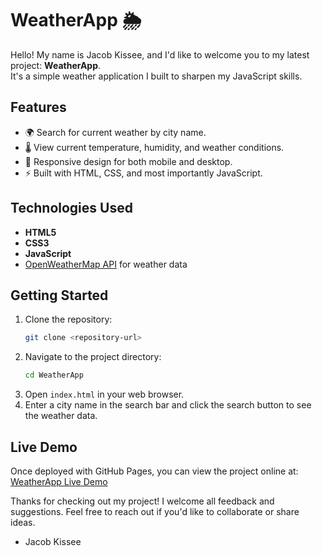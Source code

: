 # WeatherApp 🌦️

Hello! My name is Jacob Kissee, and I'd like to welcome you to my latest project: **WeatherApp**.  
It's a simple weather application I built to sharpen my JavaScript skills.

## Features
- 🌍 Search for current weather by city name.
- 🌡️ View current temperature, humidity, and weather conditions.
- 📱 Responsive design for both mobile and desktop.
- ⚡ Built with HTML, CSS, and most importantly JavaScript.

## Technologies Used
- **HTML5**
- **CSS3**
- **JavaScript**
- [OpenWeatherMap API](https://openweathermap.org/) for weather data

## Getting Started
1. Clone the repository:  
   ```bash
   git clone <repository-url>
   ```
2. Navigate to the project directory:
    ```bash
    cd WeatherApp
    ```
3. Open `index.html` in your web browser.
4. Enter a city name in the search bar and click the search button to see the weather data.

## Live Demo
Once deployed with GitHub Pages, you can view the project online at:
[WeatherApp Live Demo](https://JacobKissee.github.io/WeatherApp)


Thanks for checking out my project! I welcome all feedback and suggestions. Feel free to reach out if you'd like to collaborate or share ideas.

- Jacob Kissee